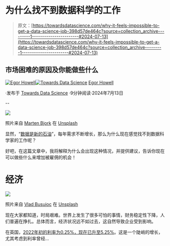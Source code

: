 # 为什么找不到数据科学的工作

> 原文：[https://towardsdatascience.com/why-it-feels-impossible-to-get-a-data-science-job-398d57de464c?source=collection_archive---------1-----------------------#2024-07-13](https://towardsdatascience.com/why-it-feels-impossible-to-get-a-data-science-job-398d57de464c?source=collection_archive---------1-----------------------#2024-07-13)

## 市场困难的原因及你能做些什么

[](https://medium.com/@egorhowell?source=post_page---byline--398d57de464c--------------------------------)[![Egor Howell](../Images/1f796e828f1625440467d01dcc3e40cd.png)](https://medium.com/@egorhowell?source=post_page---byline--398d57de464c--------------------------------)[](https://towardsdatascience.com/?source=post_page---byline--398d57de464c--------------------------------)[![Towards Data Science](../Images/a6ff2676ffcc0c7aad8aaf1d79379785.png)](https://towardsdatascience.com/?source=post_page---byline--398d57de464c--------------------------------) [Egor Howell](https://medium.com/@egorhowell?source=post_page---byline--398d57de464c--------------------------------)

·发布于 [Towards Data Science](https://towardsdatascience.com/?source=post_page---byline--398d57de464c--------------------------------) ·9分钟阅读·2024年7月13日

--

![](../Images/8bf9a9ea7fcc5a00a9101c46351ac338.png)

照片来自 [Marten Bjork](https://unsplash.com/@martenbjork?utm_source=medium&utm_medium=referral) 在 [Unsplash](https://unsplash.com/?utm_source=medium&utm_medium=referral)

显然，“[数据是新的石油](https://www.corelogic.uk/news/data-is-the-new-oil-so-to-speak/)”，每年需求不断增长，那么为什么现在感觉找不到数据科学家的工作呢？

好吧，在这篇文章中，我将解释为什么会出现这种情况，并提供建议，告诉你现在可以做些什么来增加被雇佣的机会！

# 经济

![](../Images/dfe1507e9440d39c6d80c1f74d25868c.png)

照片来自 [Vlad Busuioc](https://unsplash.com/@juvx?utm_source=medium&utm_medium=referral) 在 [Unsplash](https://unsplash.com/?utm_source=medium&utm_medium=referral)

现在大家都知道，时局艰难。世界上发生了很多可怕的事情，财务稳定性下降，人们普遍在挣扎。总体而言，经济状况远不如过去，这自然导致企业受到影响。

在英国，[2022年初的利率为0.25%，现在已升至5.25%](https://www.bankofengland.co.uk/boeapps/database/Bank-Rate.asp)。这是一个陡峭的增长，尤其考虑到利率曾经…
